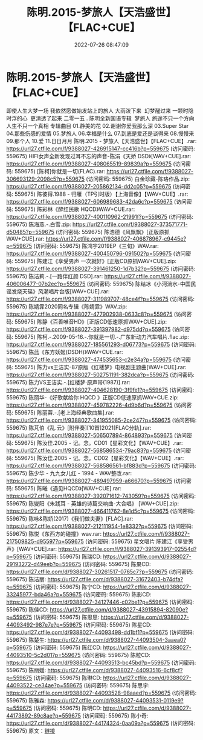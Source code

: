 ﻿---
title: 陈明.2015-梦旅人【天浩盛世】【FLAC+CUE】
date: 2022-07-26 08:47:09
categories: WAV车载音乐、镜像
tags: 华语中文
---
# 陈明.2015-梦旅人【天浩盛世】【FLAC+CUE】

即使人生大梦一场
我依然愿做始发站上的旅人
大雨泼下来  幻梦醒过来
一颗时隐时浮的心  更清透了起来
二零一五 . 陈明全新国语专辑  梦旅人
旅途不只一个方向 人生不只一个真相
专辑曲目
01.静美的花
02.谢谢你爱我那么深
03.Super Star
04.那些伤感的爱情
05.梦旅人
06.幸福是什么
07.到底是爱还是谈得来
08.慢慢来
09.那个人
10.爱
11.日日月月
陈明.2015 - 梦旅人【天浩盛世】【FLAC+CUE】.rar: https://url27.ctfile.com/f/9388027-426915147-cc416b?p=559675
(访问密码: 559675)
HIFI女声全新发现过耳不忘的声音-陈涓《天娇 DSD》[WAV+CUE].rar: https://url27.ctfile.com/f/9388027-408065519-89839a?p=559675
(访问密码: 559675)
[陈柯]你就是一切(FLAC).rar: https://url27.ctfile.com/f/9388027-306693129-2098c5?p=559675
(访问密码: 559675)
白金珍藏-陈珞作品.zip: https://url27.ctfile.com/f/9388027-205862134-dd2c05?p=559675
(访问密码: 559675)
陈彼得.1988 - 归雁（TP引时版）【上海音像】【WAV+CUE】.rar: https://url27.ctfile.com/f/9388027-606989683-42da6c?p=559675
(访问密码: 559675)
陈彩林《醉红民歌 HQCD》WAV+CUE.rar: https://url27.ctfile.com/f/9388027-400110962-21991f?p=559675
(访问密码: 559675)
陈海燕.-.白雪.zip: https://url27.ctfile.com/f/9388027-373571771-d50485?p=559675
(访问密码: 559675)
陈浩德《风飘飘》[正版原抓WAV+CUE].rar: https://url27.ctfile.com/f/9388027-406878967-c9445e?p=559675
(访问密码: 559675)
陈鸿宇2019EP《三旬》WAV.rar: https://url27.ctfile.com/f/9388027-400450796-091502?p=559675
(访问密码: 559675)
陈建江《享受男声 一次就好》[正版CD原抓WAV+CUE].zip: https://url27.ctfile.com/f/9388027-391461250-1d7b32?p=559675
(访问密码: 559675)
陈洁莉.-.[一路伴红颜 DSD].rar: https://url27.ctfile.com/f/9388027-406006477-07b2ec?p=559675
(访问密码: 559675)
陈结冰《小河淌水-中国民谣发烧天碟》风潮唱片台版[WAV+CUE].rar: https://url27.ctfile.com/f/9388027-311989707-48ce4f?p=559675
(访问密码: 559675)
陈婧霏2020同名专辑《陈婧霏》WAV.zip: https://url27.ctfile.com/f/9388027-477902938-0633c8?p=559675
(访问密码: 559675)
陈静《百善唯音HD》[正版CD低速原抓WAV+CUE].zip: https://url27.ctfile.com/f/9388027-391397982-d975dd?p=559675
(访问密码: 559675)
陈柯.-.2009-05-16.-.你就是一切.-.广东新动力汽车唱片.flac.zip: https://url27.ctfile.com/f/9388027-185561293-d06773?p=559675
(访问密码: 559675)
陈蓝《东方妖姬(DSDH)》WAV+CUE.rar: https://url27.ctfile.com/f/9388027-474535653-c2e34a?p=559675
(访问密码: 559675)
陈力vs王洁实-87原版《红楼梦》电视剧主题曲[WAV+CUE].rar: https://url27.ctfile.com/f/9388027-502751191-382dca?p=559675
(访问密码: 559675)
陈力VS王洁实.-.[红楼梦·原声带(1987)].rar: https://url27.ctfile.com/f/9388027-404628190-3f9fe1?p=559675
(访问密码: 559675)
陈丽华-《好歌献给你 HQCD 》正版CD低速原抓WAV+CUE.zip: https://url27.ctfile.com/f/9388027-459782226-4d9b6d?p=559675
(访问密码: 559675)
陈丽蓉.-.[老上海经典歌曲集].rar: https://url27.ctfile.com/f/9388027-341955085-2ce247?p=559675
(访问密码: 559675)
陈芃伯《乱.云》[附伴奏][10首]2021[FLAC分轨].rar: https://url27.ctfile.com/f/9388027-506507894-864893?p=559675
(访问密码: 559675)
陈汝佳.2005 - 记。念。CD01【星彩文化】【WAV+CUE】.rar: https://url27.ctfile.com/f/9388027-568586534-79ac83?p=559675
(访问密码: 559675)
陈汝佳.2005 - 记。念。CD02【星彩文化】【WAV+CUE】.rar: https://url27.ctfile.com/f/9388027-568586561-bf883d?p=559675
(访问密码: 559675)
陈少华 - 九九女儿红 - 1994 - WAV整改.rar: https://url27.ctfile.com/f/9388027-489497959-a66670?p=559675
(访问密码: 559675)
陈曦《遇见HQCD》[WAV+CUE].rar: https://url27.ctfile.com/f/9388027-392071612-743059?p=559675
(访问密码: 559675)
陈燮阳《朱践耳 - 英雄的诗篇交响曲-大合唱》 [WAV+CUE].zip: https://url27.ctfile.com/f/9388027-466411762-8e1d5c?p=559675
(访问密码: 559675)
陈咏&陈娇(2017)《我们做夫妻》[FLAC].rar: https://url27.ctfile.com/f/9388027-212111954-1e8332?p=559675
(访问密码: 559675)
陈悦《东西方的碰撞》wav.rar: https://url27.ctfile.com/f/9388027-217509825-d95597?p=559675
(访问密码: 559675)
星文唱片 陈建江《享受男声》[WAV+CUE].rar: https://url27.ctfile.com/f/9388027-391393917-02554d?p=559675
(访问密码: 559675)
陈瑞CD: https://url27.ctfile.com/d/9388027-29193272-d49eeb?p=559675
(访问密码: 559675)
陈果CD: https://url27.ctfile.com/d/9388027-30261517-0765c7?p=559675
(访问密码: 559675)
陈洁丽: https://url27.ctfile.com/d/9388027-31672403-b74dfa?p=559675
(访问密码: 559675)
陈宁CD: https://url27.ctfile.com/d/9388027-33245977-bda46a?p=559675
(访问密码: 559675)
陈影CD: https://url27.ctfile.com/d/9388027-34127446-c02be1?p=559675
(访问密码: 559675)
陈佳CD: https://url27.ctfile.com/d/9388027-43915894-82090e?p=559675
(访问密码: 559675)
陈思思: https://url27.ctfile.com/d/9388027-44093492-987e7e?p=559675
(访问密码: 559675)
陈星CD: https://url27.ctfile.com/d/9388027-44093498-dd1bf1?p=559675
(访问密码: 559675)
陈楚生: https://url27.ctfile.com/d/9388027-44093504-3aaea0?p=559675
(访问密码: 559675)
陈红CD: https://url27.ctfile.com/d/9388027-44093510-5c2d01?p=559675
(访问密码: 559675)
陈粒CD: https://url27.ctfile.com/d/9388027-44093513-bc45bd?p=559675
(访问密码: 559675)
陈丽媛: https://url27.ctfile.com/d/9388027-44093516-6cf8cf?p=559675
(访问密码: 559675)
陈琳CD: https://url27.ctfile.com/d/9388027-44093522-ce34ae?p=559675
(访问密码: 559675)
陈思宇: https://url27.ctfile.com/d/9388027-44093528-98aaed?p=559675
(访问密码: 559675)
陈雅森: https://url27.ctfile.com/d/9388027-44093531-0119e9?p=559675
(访问密码: 559675)
陈明CD: https://url27.ctfile.com/d/9388027-44173892-89c8ae?p=559675
(访问密码: 559675)
陈小奇: https://url27.ctfile.com/d/9388027-44174324-0aa09a?p=559675
(访问密码: 559675)
原文：[链接](https://blog.sina.com.cn/s/blog_1647c7e7601030yk3.html)